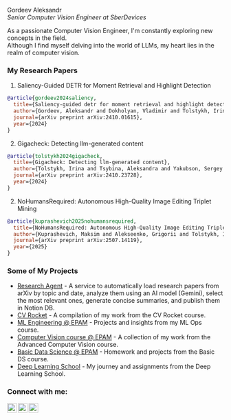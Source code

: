 Gordeev Aleksandr  
*Senior Computer Vision Engineer at SberDevices*  

As a passionate Computer Vision Engineer, I'm constantly exploring new concepts in the field.  
Although I find myself delving into the world of LLMs, my heart lies in the realm of computer vision.  

### My Research Papers

1. Saliency-Guided DETR for Moment Retrieval and Highlight Detection
```bibtex
@article{gordeev2024saliency,
  title={Saliency-guided detr for moment retrieval and highlight detection},
  author={Gordeev, Aleksandr and Dokholyan, Vladimir and Tolstykh, Irina and Kuprashevich, Maksim},
  journal={arXiv preprint arXiv:2410.01615},
  year={2024}
}
```
2. Gigacheck: Detecting llm-generated content
```bibtex
@article{tolstykh2024gigacheck,
  title={Gigacheck: Detecting llm-generated content},
  author={Tolstykh, Irina and Tsybina, Aleksandra and Yakubson, Sergey and Gordeev, Aleksandr and Dokholyan, Vladimir and Kuprashevich, Maksim},
  journal={arXiv preprint arXiv:2410.23728},
  year={2024}
}
```
2. NoHumansRequired: Autonomous High-Quality Image Editing Triplet Mining
```bibtex
@article{kuprashevich2025nohumansrequired,
  title={NoHumansRequired: Autonomous High-Quality Image Editing Triplet Mining},
  author={Kuprashevich, Maksim and Alekseenko, Grigorii and Tolstykh, Irina and Fedorov, Georgii and Suleimanov, Bulat and Dokholyan, Vladimir and Gordeev, Aleksandr},
  journal={arXiv preprint arXiv:2507.14119},
  year={2025}
}
```

### Some of My Projects
- [Research Agent](https://github.com/gracikk-ds/ai-researcher) - A service to automatically load research papers from arXiv by topic and date, analyze them using an AI model (Gemini), select the most relevant ones, generate concise summaries, and publish them in Notion DB.
- [CV Rocket](https://github.com/gracikk-ds/cv-rocket) - A compilation of my work from the CV Rocket course.
- [ML Engineering @ EPAM](https://github.com/gracikk-ds/ml-ops) - Projects and insights from my ML Ops course.
- [Computer Vision course @ EPAM](https://github.com/gracikk-ds/cv-epam-course) - A collection of my work from the Advanced Computer Vision course.
- [Basic Data Science @ EPAM](https://github.com/gracikk-ds/basic_ds_epam) - Homework and projects from the Basic DS course.
- [Deep Learning School](https://github.com/gracikk-ds/DeepLearningSchool) - My journey and assignments from the Deep Learning School. 
  
### Connect with me:

[<img align="left" alt="gracikk | Telegram" width="22px" src="https://cdn.jsdelivr.net/npm/simple-icons@v3/icons/telegram.svg" />][telegram]
[<img align="left" alt="gracikk | LinkedIn" width="22px" src="https://cdn.jsdelivr.net/npm/simple-icons@v3/icons/linkedin.svg" />][LinkedIn]
[<img align="left" alt="gracikk | LinkedIn" width="22px" src="https://cdn.jsdelivr.net/npm/simple-icons@v3/icons/googlescholar.svg" />][GoogleScholar]


[LinkedIn]: https://www.linkedin.com/in/aleksandr-gordeev-1a8808175
[telegram]: https://t.me/gracikk
[GoogleScholar]: https://scholar.google.com/citations?user=s4j4c_EAAAAJ&hl=en&authuser=1

